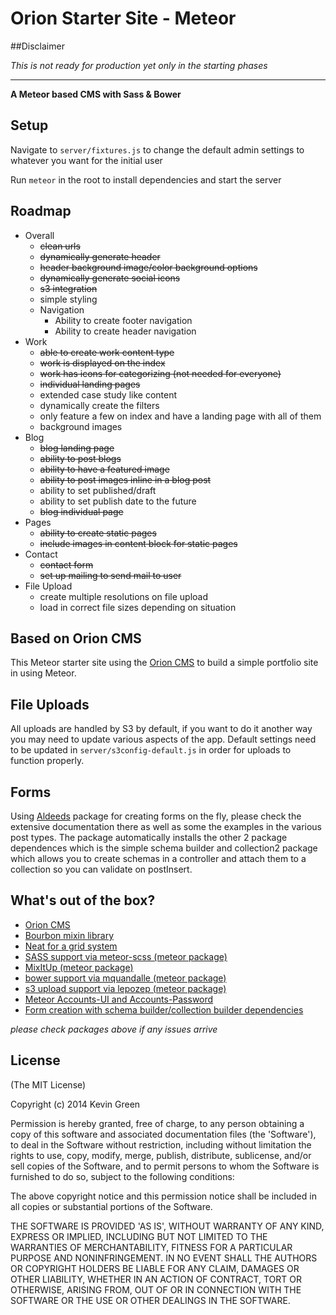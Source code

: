 Orion Starter Site - Meteor
=================


##Disclaimer

*This is not ready for production yet only in the starting phases*

---

**A Meteor based CMS with Sass & Bower**

## Setup

Navigate to `server/fixtures.js` to change the default admin settings to whatever you want for the initial user

Run `meteor` in the root to install dependencies and start the server

## Roadmap

* Overall
  * ~~clean urls~~
  * ~~dynamically generate header~~
  * ~~header background image/color background options~~
  * ~~dynamically generate social icons~~
  * ~~s3 integration~~
  * simple styling
  * Navigation
    * Ability to create footer navigation
    * Ability to create header navigation
* Work
  * ~~able to create work content type~~
  * ~~work is displayed on the index~~
  * ~~work has icons for categorizing (not needed for everyone)~~
  * ~~individual landing pages~~
  * extended case study like content
  * dynamically create the filters
  * only feature a few on index and have a landing page with all of them
  * background images
* Blog
  * ~~blog landing page~~
  * ~~ability to post blogs~~
  * ~~ability to have a featured image~~
  * ~~ability to post images inline in a blog post~~
  * ability to set published/draft
  * ability to set publish date to the future
  * ~~blog individual page~~
* Pages
  * ~~ability to create static pages~~
  * ~~include images in content block for static pages~~
* Contact
  * ~~contact form~~
  * ~~set up mailing to send mail to user~~
* File Upload
  * create multiple resolutions on file upload
  * load in correct file sizes depending on situation

## Based on Orion CMS

This Meteor starter site using the [Orion CMS](https://github.com/orionjs/core) to build a simple portfolio site in using Meteor.

## File Uploads

All uploads are handled by S3 by default, if you want to do it another way you may need to update various aspects of the app. Default settings need to be updated in `server/s3config-default.js` in order for uploads to function properly.

## Forms

Using [Aldeeds](https://github.com/aldeed/meteor-autoform) package for creating forms on the fly, please check the extensive documentation there as well as some the examples in the various post types. The package automatically installs the other 2 package dependences which is the simple schema builder and collection2 package which allows you to create schemas in a controller and attach them to a collection so you can validate on postInsert.

## What's out of the box?

* [Orion CMS](https://github.com/orionjs/core)
* [Bourbon mixin library](http://bourbon.io/)
* [Neat for a grid system](http://neat.bourbon.io/)
* [SASS support via meteor-scss (meteor package)](https://github.com/fourseven/meteor-scss)
* [MixItUp (meteor package)](https://github.com/iamkevingreen/mixitup)
* [bower support via mquandalle (meteor package)](https://github.com/mquandalle/meteor-bower)
* [s3 upload support via lepozep (meteor package)](https://github.com/Lepozepo/S3/)
* [Meteor Accounts-UI and Accounts-Password](https://docs.meteor.com/#/basic/accounts)
* [Form creation with schema builder/collection builder dependencies](https://github.com/aldeed/meteor-autoform)

*please check packages above if any issues arrive*


## License

(The MIT License)

Copyright (c) 2014 Kevin Green

Permission is hereby granted, free of charge, to any person obtaining a copy of this software and associated documentation files (the 'Software'), to deal in the Software without restriction, including without limitation the rights to use, copy, modify, merge, publish, distribute, sublicense, and/or sell copies of the Software, and to permit persons to whom the Software is furnished to do so, subject to the following conditions:

The above copyright notice and this permission notice shall be included in all copies or substantial portions of the Software.

THE SOFTWARE IS PROVIDED 'AS IS', WITHOUT WARRANTY OF ANY KIND, EXPRESS OR IMPLIED, INCLUDING BUT NOT LIMITED TO THE WARRANTIES OF MERCHANTABILITY, FITNESS FOR A PARTICULAR PURPOSE AND NONINFRINGEMENT. IN NO EVENT SHALL THE AUTHORS OR COPYRIGHT HOLDERS BE LIABLE FOR ANY CLAIM, DAMAGES OR OTHER LIABILITY, WHETHER IN AN ACTION OF CONTRACT, TORT OR OTHERWISE, ARISING FROM, OUT OF OR IN CONNECTION WITH THE SOFTWARE OR THE USE OR OTHER DEALINGS IN THE SOFTWARE.

